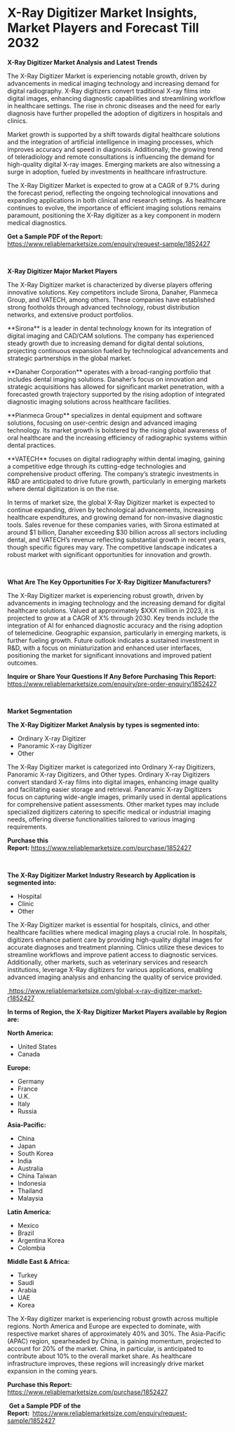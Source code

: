 <p><h1>X-Ray Digitizer Market Insights, Market Players and Forecast Till 2032</h1></p><p><strong>X-Ray Digitizer Market Analysis and Latest Trends</strong></p>
<p><p>The X-Ray Digitizer Market is experiencing notable growth, driven by advancements in medical imaging technology and increasing demand for digital radiography. X-Ray digitizers convert traditional X-ray films into digital images, enhancing diagnostic capabilities and streamlining workflow in healthcare settings. The rise in chronic diseases and the need for early diagnosis have further propelled the adoption of digitizers in hospitals and clinics.</p><p>Market growth is supported by a shift towards digital healthcare solutions and the integration of artificial intelligence in imaging processes, which improves accuracy and speed in diagnosis. Additionally, the growing trend of teleradiology and remote consultations is influencing the demand for high-quality digital X-ray images. Emerging markets are also witnessing a surge in adoption, fueled by investments in healthcare infrastructure.</p><p>The X-Ray Digitizer Market is expected to grow at a CAGR of 9.7% during the forecast period, reflecting the ongoing technological innovations and expanding applications in both clinical and research settings. As healthcare continues to evolve, the importance of efficient imaging solutions remains paramount, positioning the X-Ray digitizer as a key component in modern medical diagnostics.</p></p>
<p><strong>Get a Sample PDF of the Report:&nbsp;</strong> <a href="https://www.reliablemarketsize.com/enquiry/request-sample/1852427?utm_campaign=2008&utm_medium=2&utm_source=Github&utm_content=ia&utm_term=14042025&utm_id=x-ray-digitizer">https://www.reliablemarketsize.com/enquiry/request-sample/1852427</a></p>
<p>&nbsp;</p>
<p><strong>X-Ray Digitizer Major Market Players</strong></p>
<p><p>The X-Ray Digitizer market is characterized by diverse players offering innovative solutions. Key competitors include Sirona, Danaher, Planmeca Group, and VATECH, among others. These companies have established strong footholds through advanced technology, robust distribution networks, and extensive product portfolios.</p><p>**Sirona** is a leader in dental technology known for its integration of digital imaging and CAD/CAM solutions. The company has experienced steady growth due to increasing demand for digital dental solutions, projecting continuous expansion fueled by technological advancements and strategic partnerships in the global market.</p><p>**Danaher Corporation** operates with a broad-ranging portfolio that includes dental imaging solutions. Danaher’s focus on innovation and strategic acquisitions has allowed for significant market penetration, with a forecasted growth trajectory supported by the rising adoption of integrated diagnostic imaging solutions across healthcare facilities.</p><p>**Planmeca Group** specializes in dental equipment and software solutions, focusing on user-centric design and advanced imaging technology. Its market growth is bolstered by the rising global awareness of oral healthcare and the increasing efficiency of radiographic systems within dental practices.</p><p>**VATECH** focuses on digital radiography within dental imaging, gaining a competitive edge through its cutting-edge technologies and comprehensive product offering. The company’s strategic investments in R&D are anticipated to drive future growth, particularly in emerging markets where dental digitization is on the rise.</p><p>In terms of market size, the global X-Ray Digitizer market is expected to continue expanding, driven by technological advancements, increasing healthcare expenditures, and growing demand for non-invasive diagnostic tools. Sales revenue for these companies varies, with Sirona estimated at around $1 billion, Danaher exceeding $30 billion across all sectors including dental, and VATECH’s revenue reflecting substantial growth in recent years, though specific figures may vary. The competitive landscape indicates a robust market with significant opportunities for innovation and growth.</p></p>
<p>&nbsp;</p>
<p><strong>What Are The Key Opportunities For X-Ray Digitizer Manufacturers?</strong></p>
<p><p>The X-Ray Digitizer market is experiencing robust growth, driven by advancements in imaging technology and the increasing demand for digital healthcare solutions. Valued at approximately $XXX million in 2023, it is projected to grow at a CAGR of X% through 2030. Key trends include the integration of AI for enhanced diagnostic accuracy and the rising adoption of telemedicine. Geographic expansion, particularly in emerging markets, is further fueling growth. Future outlook indicates a sustained investment in R&D, with a focus on miniaturization and enhanced user interfaces, positioning the market for significant innovations and improved patient outcomes.</p></p>
<p><strong>Inquire or Share Your Questions If Any Before Purchasing This Report:</strong> <a href="https://www.reliablemarketsize.com/enquiry/pre-order-enquiry/1852427?utm_campaign=2008&utm_medium=2&utm_source=Github&utm_content=ia&utm_term=14042025&utm_id=x-ray-digitizer">https://www.reliablemarketsize.com/enquiry/pre-order-enquiry/1852427</a></p>
<p>&nbsp;</p>
<p><strong>Market Segmentation</strong></p>
<p><strong>The X-Ray Digitizer Market Analysis by types is segmented into:</strong></p>
<p><ul><li>Ordinary X-ray Digitizer</li><li>Panoramic X-ray Digitizer</li><li>Other</li></ul></p>
<p><p>The X-Ray Digitizer market is categorized into Ordinary X-ray Digitizers, Panoramic X-ray Digitizers, and Other types. Ordinary X-ray Digitizers convert standard X-ray films into digital images, enhancing image quality and facilitating easier storage and retrieval. Panoramic X-ray Digitizers focus on capturing wide-angle images, primarily used in dental applications for comprehensive patient assessments. Other market types may include specialized digitizers catering to specific medical or industrial imaging needs, offering diverse functionalities tailored to various imaging requirements.</p></p>
<p><strong>Purchase this Report:&nbsp;</strong><a href="https://www.reliablemarketsize.com/purchase/1852427?utm_campaign=2008&utm_medium=2&utm_source=Github&utm_content=ia&utm_term=14042025&utm_id=x-ray-digitizer">https://www.reliablemarketsize.com/purchase/1852427</a></p>
<p>&nbsp;</p>
<p><strong>The X-Ray Digitizer Market Industry Research by Application is segmented into:</strong></p>
<p><ul><li>Hospital</li><li>Clinic</li><li>Other</li></ul></p>
<p><p>The X-Ray Digitizer market is essential for hospitals, clinics, and other healthcare facilities where medical imaging plays a crucial role. In hospitals, digitizers enhance patient care by providing high-quality digital images for accurate diagnoses and treatment planning. Clinics utilize these devices to streamline workflows and improve patient access to diagnostic services. Additionally, other markets, such as veterinary services and research institutions, leverage X-Ray digitizers for various applications, enabling advanced imaging analysis and enhancing the quality of service provided.</p></p>
<p><a href="https://www.reliablemarketsize.com/global-x-ray-digitizer-market-r1852427?utm_campaign=2008&utm_medium=2&utm_source=Github&utm_content=ia&utm_term=14042025&utm_id=x-ray-digitizer">&nbsp;https://www.reliablemarketsize.com/global-x-ray-digitizer-market-r1852427</a></p>
<p><strong>In terms of Region, the X-Ray Digitizer Market Players available by Region are:</strong></p>
<p>
    <p> <strong> North America: </strong>
        <ul>
            <li>United States</li>
            <li>Canada</li>
        </ul>
        </p> 
    <p> <strong> Europe: </strong>
        <ul>
            <li>Germany</li>
            <li>France</li>
            <li>U.K.</li>
            <li>Italy</li>
            <li>Russia</li>
        </ul>
        </p> 
    <p> <strong> Asia-Pacific: </strong>
        <ul>
            <li>China</li>
            <li>Japan</li>
            <li>South Korea</li>
            <li>India</li>
            <li>Australia</li>
            <li>China Taiwan</li>
            <li>Indonesia</li>
            <li>Thailand</li>
            <li>Malaysia</li>
        </ul>
        </p> 
    <p> <strong> Latin America: </strong>
        <ul>
            <li>Mexico</li>
            <li>Brazil</li>
            <li>Argentina Korea</li>
            <li>Colombia</li>
        </ul>
        </p> 
    <p> <strong> Middle East & Africa: </strong>
        <ul>
            <li>Turkey</li>
            <li>Saudi</li>
            <li>Arabia</li>
            <li>UAE</li>
            <li>Korea</li>
        </ul>
    </p>
    </p>
<p><p>The X-Ray digitizer market is experiencing robust growth across multiple regions. North America and Europe are expected to dominate, with respective market shares of approximately 40% and 30%. The Asia-Pacific (APAC) region, spearheaded by China, is gaining momentum, projected to account for 20% of the market. China, in particular, is anticipated to contribute about 10% to the overall market share. As healthcare infrastructure improves, these regions will increasingly drive market expansion in the coming years.</p></p>
<p><strong>Purchase this Report: </strong><a href="https://www.reliablemarketsize.com/purchase/1852427?utm_campaign=2008&utm_medium=2&utm_source=Github&utm_content=ia&utm_term=14042025&utm_id=x-ray-digitizer">https://www.reliablemarketsize.com/purchase/1852427</a></p>
<p>&nbsp;<strong>Get a Sample PDF of the Report:&nbsp;&nbsp;</strong><a href="https://www.reliablemarketsize.com/enquiry/request-sample/1852427?utm_campaign=2008&utm_medium=2&utm_source=Github&utm_content=ia&utm_term=14042025&utm_id=x-ray-digitizer">https://www.reliablemarketsize.com/enquiry/request-sample/1852427</a></p>
<p><strong></strong></p>
<p><p></p><p></p><p></p></p>